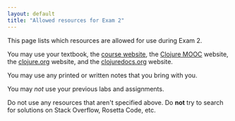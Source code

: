```yaml
---
layout: default
title: "Allowed resources for Exam 2"
---
```


This page lists which resources are allowed for use during Exam 2.

You may use your textbook, the [course website](http://ycpcs.github.io/cs340-fall2017), the [Clojure MOOC](http://mooc.fi/courses/2014/clojure/) website, the [clojure.org](http://clojure.org/) website, and the [clojuredocs.org](http://clojuredocs.org/) website.

You may use any printed or written notes that you bring with you.

You may *not* use your previous labs and assignments.

<div class="callout">
Do not use any resources that aren't specified above.  Do <b>not</b> try to search for solutions on Stack Overflow, Rosetta Code, etc.
</div>

<!-- testing testing -->
